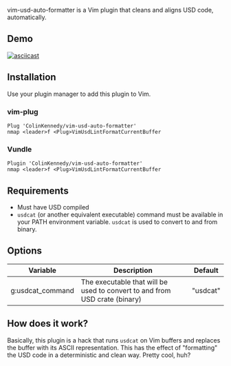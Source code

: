 vim-usd-auto-formatter is a Vim plugin that cleans and aligns USD code,
automatically.

## Demo
[![asciicast](https://asciinema.org/a/251922.svg)](https://asciinema.org/a/251922)


## Installation
Use your plugin manager to add this plugin to Vim.

### vim-plug
```vim
Plug 'ColinKennedy/vim-usd-auto-formatter'
nmap <leader>f <Plug>VimUsdLintFormatCurrentBuffer
```

### Vundle
```vim
Plugin 'ColinKennedy/vim-usd-auto-formatter'
nmap <leader>f <Plug>VimUsdLintFormatCurrentBuffer
```


## Requirements
- Must have USD compiled
- `usdcat` (or another equivalent executable) command must be available
in your PATH environment variable. `usdcat` is used to convert to and
from binary.


## Options

|     Variable     |                                 Description                                 | Default  |
|------------------|-----------------------------------------------------------------------------|----------|
| g:usdcat_command | The executable that will be used to convert to and from USD crate (binary)  | "usdcat" |


## How does it work?
Basically, this plugin is a hack that runs `usdcat` on Vim buffers and
replaces the buffer with its ASCII representation. This has the effect
of "formatting" the USD code in a deterministic and clean way. Pretty
cool, huh?
